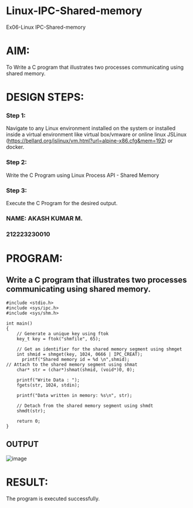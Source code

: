 # Linux-IPC-Shared-memory
Ex06-Linux IPC-Shared-memory

# AIM:

To Write a C program that illustrates two processes communicating using shared memory.

# DESIGN STEPS:

### Step 1:

Navigate to any Linux environment installed on the system or installed inside a virtual environment like virtual box/vmware or online linux JSLinux (https://bellard.org/jslinux/vm.html?url=alpine-x86.cfg&mem=192) or docker.

### Step 2:

Write the C Program using Linux Process API - Shared Memory

### Step 3:

Execute the C Program for the desired output. 
### NAME: AKASH KUMAR M.
### 212223230010

# PROGRAM:

## Write a C program that illustrates two processes communicating using shared memory.
```
#include <stdio.h>
#include <sys/ipc.h>
#include <sys/shm.h>

int main()
{
	// Generate a unique key using ftok
	key_t key = ftok("shmfile", 65);

	// Get an identifier for the shared memory segment using shmget
	int shmid = shmget(key, 1024, 0666 | IPC_CREAT);
      printf("Shared memory id = %d \n",shmid);
// Attach to the shared memory segment using shmat
	char* str = (char*)shmat(shmid, (void*)0, 0);
	
    printf("Write Data : ");
	fgets(str, 1024, stdin);

	printf("Data written in memory: %s\n", str);

	// Detach from the shared memory segment using shmdt
	shmdt(str);

	return 0;
}
```
## OUTPUT

![image](https://github.com/22008686/Linux-IPC-Shared-memory/assets/118916413/7e9a85fa-9eb2-486b-9957-6c58dbe5c915)

# RESULT:

The program is executed successfully.
